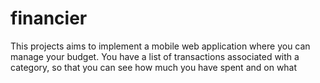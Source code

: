 # financier
This projects aims to implement a mobile web application where you can manage your budget. You have a list of transactions associated with a category, so that you can see how much you have spent and on what
